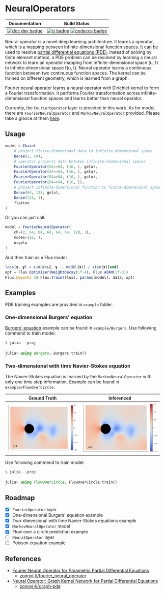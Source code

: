 # NeuralOperators

| **Documentation** | **Build Status** |
|:-----------------:|:----------------:|
| [![doc dev badge]][doc dev link] | [![ci badge]][ci link] [![codecov badge]][codecov link] |

[doc dev badge]: https://img.shields.io/badge/docs-dev-blue.svg
[doc dev link]: https://foldfelis.github.io/NeuralOperators.jl//dev

[ci badge]: https://github.com/foldfelis/NeuralOperators.jl/actions/workflows/CI.yml/badge.svg
[ci link]: https://github.com/foldfelis/NeuralOperators.jl/actions/workflows/CI.yml
[codecov badge]: https://codecov.io/gh/foldfelis/NeuralOperators.jl/branch/master/graph/badge.svg?token=JQH3MP1Y9R
[codecov link]: https://codecov.io/gh/foldfelis/NeuralOperators.jl

Neural operator is a novel deep learning architecture. It learns a operator, which is a mapping
between infinite-dimensional function spaces. It can be used to resolve [partial differential equations (PDE)](https://en.wikipedia.org/wiki/Partial_differential_equation).
Instead of solving by finite element method, a PDE problem can be resolved by learning a neural network to learn an operator
mapping from infinite-dimensional space (u, t) to infinite-dimensional space f(u, t). Neural operator learns a continuous function
between two continuous function spaces. The kernel can be trained on different geometry, which is learned from a graph.

Fourier neural operator learns a neural operator with Dirichlet kernel to form a Fourier transformation. It performs Fourier transformation across infinite-dimensional function spaces and learns better than neural operator.

Currently, the `FourierOperator` layer is provided in this work.
As for model, there are `FourierNeuralOperator` and `MarkovNeuralOperator` provided. Please take a glance at them [here](src/model.jl).

## Usage

```julia
model = Chain(
    # project finite-dimensional data to infinite-dimensional space
    Dense(2, 64),
    # operator projects data between infinite-dimensional spaces
    FourierOperator(64=>64, (16, ), gelu),
    FourierOperator(64=>64, (16, ), gelu),
    FourierOperator(64=>64, (16, ), gelu),
    FourierOperator(64=>64, (16, )),
    # project infinite-dimensional function to finite-dimensional space
    Dense(64, 128, gelu),
    Dense(128, 1),
    flatten
)
```

Or you can just call:

```julia
model = FourierNeuralOperator(
    ch=(2, 64, 64, 64, 64, 64, 128, 1),
    modes=(16, ),
    σ=gelu
)
```

And then train as a Flux model.

```julia
loss(𝐱, 𝐲) = sum(abs2, 𝐲 .- model(𝐱)) / size(𝐱)[end]
opt = Flux.Optimiser(WeightDecay(1f-4), Flux.ADAM(1f-3))
Flux.@epochs 50 Flux.train!(loss, params(model), data, opt)
```

## Examples

PDE training examples are provided in `example` folder.

### One-dimensional Burgers' equation

[Burgers' equation](https://en.wikipedia.org/wiki/Burgers%27_equation) example can be found in `example/Burgers`.
Use following commend to train model:

```julia
$ julia --proj

julia> using Burgers; Burgers.train()
```

### Two-dimensional with time Navier-Stokes equation

The Navier-Stokes equation is learned by the `MarkovNeuralOperator` with only one time step information. Example can be found in `example/FlowOverCircle`.

| **Ground Truth** | **Inferenced** |
|:----------------:|:--------------:|
| ![](example/FlowOverCircle/gallery/ans.gif) | ![](example/FlowOverCircle/gallery/inferenced.gif) |

Use following commend to train model:

```julia
$ julia --proj

julia> using FlowOverCircle; FlowOverCircle.train()
```

## Roadmap

- [x] `FourierOperator` layer
- [x] One-dimensional Burgers' equation example
- [x] Two-dimensional with time Navier-Stokes equations example
- [x] `MarkovNeuralOperator` model
- [x] Flow over a circle prediction example
- [ ] `NeuralOperator` layer
- [ ] Poisson equation example

## References

- [Fourier Neural Operator for Parametric Partial Differential Equations](https://arxiv.org/abs/2010.08895)
  - [zongyi-li/fourier_neural_operator](https://github.com/zongyi-li/fourier_neural_operator)
- [Neural Operator: Graph Kernel Network for Partial Differential Equations](https://arxiv.org/abs/2003.03485)
  - [zongyi-li/graph-pde](https://github.com/zongyi-li/graph-pde)
